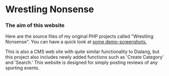 <h1>Wrestling Nonsense</h1>
<h3>The aim of this website</h3>

Here are the source files of my original PHP projects called "Wrestling Nonsense".
You can have a quick look at <a href="demo_screenphotos/">some demo-screenshots.</a>

This is also a CMS web site with quite similar functionality to Dialang, but this project also includes newly added functions such as 'Create Category' and 'Search.' This website is designed for simply posting reviews of any sporting events.



